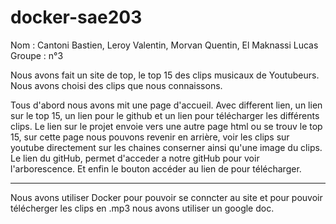 # docker-sae203

Nom    : Cantoni Bastien, Leroy Valentin, Morvan Quentin, El Maknassi Lucas
Groupe : n°3

Nous avons fait un site de top, le top 15 des clips musicaux de Youtubeurs. Nous avons choisi des clips que nous connaissons. 

Tous d'abord nous avons mit une page d'accueil. Avec different lien, un lien sur le top 15, un lien pour le github et un lien pour télécharger les différents clips.
Le lien sur le projet envoie vers une autre page html ou se trouv le top 15, sur cette page nous pouvons revenir en arrière, voir les clips sur youtube directement sur les chaines conserner ainsi qu'une image du clips.
Le lien du gitHub, permet d'acceder a notre gitHub pour voir l'arborescence.
Et enfin le bouton accéder au lien de pour télécharger.

_____________________________________________________________________________________________________________________________________________________________________________________________________________________________________________________________

Nous avons utiliser Docker pour pouvoir se conncter au site et pour pouvoir télécherger les clips en .mp3 nous avons utiliser un google doc. 
